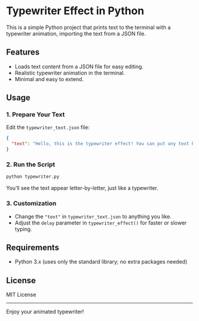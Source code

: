 # Typewriter Effect in Python

This is a simple Python project that prints text to the terminal with a typewriter animation, importing the text from a JSON file.

## Features

- Loads text content from a JSON file for easy editing.
- Realistic typewriter animation in the terminal.
- Minimal and easy to extend.

## Usage

### 1. Prepare Your Text

Edit the `typewriter_text.json` file:

```json
{
  "text": "Hello, this is the typewriter effect! You can put any text here, even multiline.\nEnjoy coding!"
}
```

### 2. Run the Script

```bash
python typewriter.py
```

You’ll see the text appear letter-by-letter, just like a typewriter.

### 3. Customization

- Change the `"text"` in `typewriter_text.json` to anything you like.
- Adjust the `delay` parameter in `typewriter_effect()` for faster or slower typing.

## Requirements

- Python 3.x (uses only the standard library; no extra packages needed)

## License

MIT License

---

Enjoy your animated typewriter!